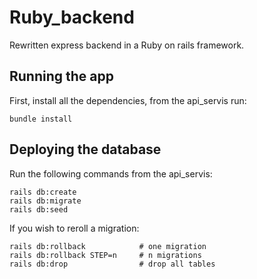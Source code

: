 # Ruby_backend
Rewritten express backend in a Ruby on rails framework.

## Running the app
First, install all the dependencies, from the api_servis run:
```
bundle install
```

## Deploying the database
Run the following commands from the api_servis: <br>
```
rails db:create
rails db:migrate
rails db:seed
```

If you wish to reroll a migration:
```
rails db:rollback            # one migration
rails db:rollback STEP=n     # n migrations
rails db:drop                # drop all tables
```